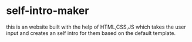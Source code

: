 # self-intro-maker
this is an website built with the help of HTML,CSS,JS which takes the user input and creates an self intro for them based on the default template.
